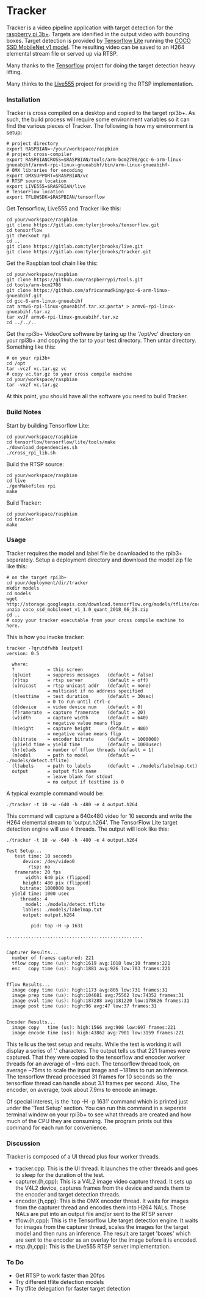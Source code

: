 # Tracker

Tracker is a video pipeline application with target detection for 
the [raspberry pi 3b+](https://www.raspberrypi.org/products/raspberry-pi-3-model-b-plus). Targets 
are idenified in the output video with bounding boxes.  Target detection is 
provided by [Tensorflow Lite](https://www.tensorflow.org/lite) running 
the [COCO SSD MobileNet v1 model](http://storage.googleapis.com/download.tensorflow.org/models/tflite/coco_ssd_mobilenet_v1_1.0_quant_2018_06_29.zip).  The resulting
video can be saved to an H264 elemental stream file or served up via RTSP.

Many thanks to the [Tensorflow](https://www.tensorflow.org) project for doing the target detection heavy lifting.

Many thinks to the [Live555](http://www.live555.com/) project for providing the RTSP implementation.

### Installation

Tracker is cross compiled on a desktop and copied to the target rpi3b+.  As such, the build 
process will require some environment variables so it can find the various pieces of 
Tracker.  The following is how my environment is setup:
```
# project directory
export RASPBIAN=~/your/workspace/raspbian
# project cross-compiler
export RASPBIANCROSS=$RASPBIAN/tools/arm-bcm2708/gcc-6-arm-linux-gnueabihf/armv6-rpi-linux-gnueabihf/bin/arm-linux-gnueabihf-
# OMX libraries for encoding
export OMXSUPPORT=$RASPBIAN/vc
# RTSP source location
export LIVE555=$RASPBIAN/live
# TensorFlow location
export TFLOWSDK=$RASPBIAN/tensorflow
```

Get Tensorflow, Live555 and Tracker like this:
```
cd your/workspace/raspbian
git clone https://gitlab.com:tylerjbrooks/tensorflow.git
cd tensorflow
git checkout rpi
cd ..
git clone https://gitlab.com:tylerjbrooks/live.git
git clone https://gitlab.com:tylerjbrooks/tracker.git

```

Get the Raspbian tool chain like this:
```
cd your/workspace/raspbian
git clone https://github.com/raspberrypi/tools.git
cd tools/arm-bcm2708
git clone https://github.com/africanmudking/gcc-6-arm-linux-gnueabihf.git
cd gcc-6-arm-linux-gnueabihf
cat armv6-rpi-linux-gnueabihf.tar.xz.parta* > armv6-rpi-linux-gnueabihf.tar.xz
tar xvJf armv6-rpi-linux-gnueabihf.tar.xz
cd ../../..
```

Get the rpi3b+ VideoCore software by taring up the '/opt/vc' directory on your rpi3b+
and copying the tar to your test directory.  Then untar directory.  Something like this:
```
# on your rpi3b+
cd /opt
tar -vczf vc.tar.gz vc
# copy vc.tar.gz to your cross compile machine
cd your/workspace/raspbian
tar -vxzf vc.tar.gz
```

At this point, you should have all the software you need to build Tracker.

### Build Notes

Start by building Tensorflow Lite:
```
cd your/workspace/raspbian
cd tensorflow/tensorflow/lite/tools/make
./download_dependencies.sh
./cross_rpi_lib.sh
```

Build the RTSP source:
```
cd your/workspace/raspbian
cd live
./genMakefiles rpi
make
```

Build Tracker:
```
cd your/workspace/raspbian
cd tracker
make
```

### Usage

Tracker requires the model and label file be downloaded to the rpib3+ separately.  Setup a 
deployment directory and download the model zip file like this:
```
# on the target rpi3b+
cd your/deployment/dir/tracker
mkdir models
cd models
wget http://storage.googleapis.com/download.tensorflow.org/models/tflite/coco_ssd_mobilenet_v1_1.0_quant_2018_06_29.zip
unzip coco_ssd_mobilenet_v1_1.0_quant_2018_06_29.zip
cd ..
# copy your tracker executable from your cross compile machine to here.
```

This is how you invoke tracker:
```
tracker -?qrutdfwhb [output]
version: 0.5

  where:
  ?            = this screen
  (q)uiet      = suppress messages   (default = false)
  (r)tsp       = rtsp server         (default = off)
  (u)nicast    = rtsp unicast addr   (default = none)
               = multicast if no address specified
  (t)esttime   = test duration       (default = 30sec)
               = 0 to run until ctrl-c
  (d)device    = video device num    (default = 0)
  (f)ramerate  = capture framerate   (default = 20)
  (w)idth      = capture width       (default = 640)
               = negative value means flip
  (h)eight     = capture height      (default = 480)
               = negative value means flip
  (b)itrate    = encoder bitrate     (default = 1000000)
  (y)ield time = yield time          (default = 1000usec)
  thr(e)ads    = number of tflow threads (default = 1)
  (m)odel      = path to model       (default = ./models/detect.tflite)
  (l)abels     = path to labels      (default = ./models/labelmap.txt)
  output       = output file name
               = leave blank for stdout
               = no output if testtime is 0
```

A typical example command would be:
```
./tracker -t 10 -w -640 -h -480 -e 4 output.h264
```

This command will capture a 640x480 video for 10 seconds and write the H264 elemental stream
to 'output.h264'.  The TensorFlow Lite target detection engine will use 4 threads.  The output 
will look like this:

```
./tracker -t 10 -w -640 -h -480 -e 4 output.h264

Test Setup...
   test time: 10 seconds
      device: /dev/video0
        rtsp: no
   framerate: 20 fps
       width: 640 pix (flipped)
      height: 480 pix (flipped)
     bitrate: 1000000 bps
  yield time: 1000 usec
     threads: 4
       model: ./models/detect.tflite
      lables: ./models/labelmap.txt
      output: output.h264

         pid: top -H -p 1631

..................................................


Capturer Results...
  number of frames captured: 221
  tflow copy time (us): high:1619 avg:1018 low:10 frames:221
  enc   copy time (us): high:1881 avg:926 low:703 frames:221


Tflow Results...
  image copy time (us): high:1173 avg:805 low:731 frames:31
  image prep time (us): high:104681 avg:75502 low:74352 frames:31
  image eval time (us): high:187288 avg:181220 low:178626 frames:31
  image post time (us): high:96 avg:47 low:37 frames:31


Encoder Results...
  image copy   time (us): high:1566 avg:908 low:697 frames:221
  image encode time (us): high:43862 avg:7901 low:3159 frames:221

```
This tells us the test setup and results.  While the test is working it will 
display a series of '.' characters.  The output tells us that 221 frames were captured.  That
they were copied to the tensorflow and encoder worker threads for an average of 
~1ms each.  The tensorflow thread took, on average ~75ms to scale the input image and
~181ms to run an inference.  The tensorflow thread processed 31 frames for 10 seconds so
the tensorflow thread can handle about 3.1 frames per second.  Also, The encoder, on average, 
took about 7.9ms to encode an image.

Of special interest, is the 'top -H -p 1631' command which is printed just under the 'Test Setup'
section.  You can run this command in a seperate terminal window on your rpi3b+ to see what 
threads are created and how much of the CPU they are consuming.  The program prints out this 
command for each run for convenience.


### Discussion

Tracker is composed of a UI thread plus four worker threads.

- tracker.cpp:  This is the UI thread.  It launches the other threads and goes to sleep for the 
duration of the test.
- capturer.{h,cpp}:  This is a V4L2 image video capture thread.  It sets up the V4L2 device, captures
frames from the device and sends them to the encoder and target detection threads.
- encoder.{h,cpp}:  This is the OMX encoder thread.  It waits for images from the capturer thread
and encodes them into H264 NALs.  Those NALs are put into an output file and/or sent to the RTSP
server
- tflow.{h,cpp}:  This is the Tensorflow Lite target detection engine.  It waits for images from the 
capturer thread, scales the images for the target model and then runs an inference.  The result are 
target 'boxes' which are sent to the encoder as an overlay for the image before it is encoded.
- rtsp.{h,cpp}:  This is the Live555 RTSP server implementation.  

### To Do

- Get RTSP to work faster than 20fps
- Try different tflite detection models
- Try tflite delegation for faster target detection
